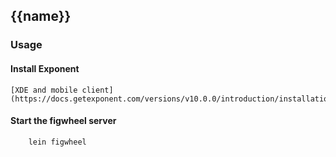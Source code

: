 ## {{name}}

### Usage

#### Install Exponent
    [XDE and mobile client](https://docs.getexponent.com/versions/v10.0.0/introduction/installation.html).

#### Start the figwheel server
``` shell
    lein figwheel
```
